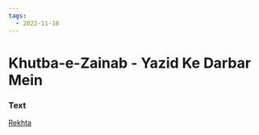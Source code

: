 ```yaml
---
tags:
  - 2022-11-18
---
```

# Khutba-e-Zainab - Yazid Ke Darbar Mein

### Text
[Rekhta](https://urdushahkar.org/khutba-e-zainab-fahmida-riaz/)

